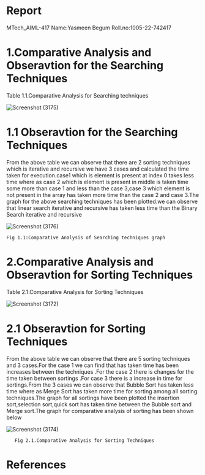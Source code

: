 # Report
MTech_AIML-417
Name:Yasmeen Begum
Roll.no:1005-22-742417


# 1.Comparative Analysis and Obseravtion for the Searching Techniques

  Table 1.1.Comparative Analysis for Searching techniques
  
![Screenshot (3175)](https://user-images.githubusercontent.com/91931504/208147694-8607a278-74da-4beb-a3e7-07a55362a75a.png)
       
 
 # 1.1 Obseravtion for the Searching Techniques

From the above table we can observe that there are 2 sorting techniques which is iterative and recursive we have 3 cases and calculated the time taken for execution.case1 which is element is present at index 0 takes less time where as case 2 which is element is present in middle is taken time some more than case 1 and less than the case 3,case 3 which element is not present in the array has taken more time than the case 2 and case 3.The graph for the above searching techniques has been plotted.we can observe that linear search iterative and recursive has taken less time than the Binary Search iterative and recursive

![Screenshot (3176)](https://user-images.githubusercontent.com/91931504/208147708-64f563b7-293f-4fc2-912a-88a5012ee575.png)
    
    Fig 1.1:Comparative Analysis of Searching techniques graph
   

# 2.Comparative Analysis and Obseravtion for Sorting Techniques
                  
  Table 2.1.Comparative Analysis for Sorting Techniques
  
![Screenshot (3172)](https://user-images.githubusercontent.com/91931504/208147730-5287c662-3d79-4e32-9e07-7c8f78a3faab.png)
      
 
# 2.1 Obseravtion for Sorting Techniques

From the above table we can observe that there are 5 sorting techniques and 3 cases.For the case 1 we can find that has taken time has been increases between the techniques .For the case 2 there is changes for the time taken between sortings .For case 3 there is a increase in time for sortings.From the 3 cases we can observe that Bubble Sort has taken less time where as Merge Sort has taken more time for sorting among all sorting techniques.The graph for all sortings have been plotted the insertion sort,selection sort,quick sort has taken time between the Bubble sort and Merge sort.The graph for comparative analysis of sorting has been shown below

![Screenshot (3174)](https://user-images.githubusercontent.com/91931504/208147743-b9863ba3-6fc6-40b7-a198-e063d0ca1c26.png)
                                
       Fig 2.1.Comparative Analysis for Sorting Techniques
       
       
# References


